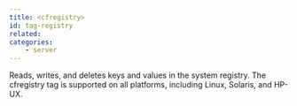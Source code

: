 ```yaml
---
title: <cfregistry>
id: tag-registry
related:
categories:
	- server
---
```


Reads, writes, and deletes keys and values in the system registry. The cfregistry tag is supported
  on all platforms, including Linux, Solaris, and HP-UX.